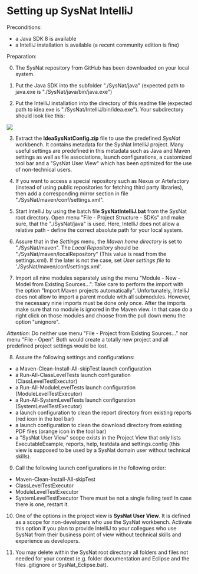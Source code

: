 Setting up SysNat IntelliJ
==========================

Preconditions:
- a Java SDK 8 is available
- a IntelliJ installation is available (a recent community edition is fine)

Preparation:

0. The SysNat repository from GitHub has been downloaded on your local system.

1. Put the Java SDK into the subfolder "./SysNat/java" (expected path to java.exe is "./SysNat/java/bin/java.exe")

2. Put the IntelliJ installation into the directory of this readme file (expected path to idea.exe is "./SysNat/IntelliJ/bin/idea.exe"). Your subdirectory should look like this:

![](https://raw.github.com/iks-github/SysNatTesting/master/documentation/Figures/screenshots/IntelliJSubdir.jpg)

3. Extract the **IdeaSysNatConfig.zip** file to use the predefined *SysNat* workbench. It contains metadata for the SysNat IntelliJ project. Many useful settings are predefined in this metadata such as Java and Maven settings as well as file associations, launch configurations, a customized tool bar and a "SysNat User View" which has been optimized for the use of non-technical users.

4. If you want to access a special repository such as Nexus or Artefactory (instead of using public repositories for fetching third party libraries), then add a corresponding mirror section in file "./SysNat/maven/conf/settings.xml". 

5. Start IntelliJ by using the batch file **SysNatIntelliJ.bat** from the SysNat root directory. Open menu "File - Project Structure - SDKs" and make sure, that the "./SysNat/java" is used. Here, IntelliJ does not allow a relative path - define the correct absolute path for your local system.

6. Assure that in the _Settings_ menu, the *Maven home directory* is set to "./SysNat/maven".  The *Local Repository* should be "./SysNat/maven/localRepository" (This value is read from the settings.xml). If the later is not the case, set *User settings file* to './SysNat/maven/conf/settings.xml'. 

7. Import all nine modules separately using the menu "Module - New - Model from Existing Sources...". Take care to perform the import with the option "Import Maven projects automatically". Unfortunately, IntelliJ does not allow to import a parent module with all submodules. However, the necessary nine imports must be done only once. After the imports make sure that no module is ignored in the Maven view. In that case do a right click on those modules and choose from the pull down menu the option "unignore".

*Attention:* Do neither use menu "File - Project from Existing Sources..." nor menu "File - Open". Both would create a totally new project and all predefined project settings would be lost. 

8. Assure the following settings and configurations:
- a Maven-Clean-Install-All-skipTest launch configuration 
- a Run-All-ClassLevelTests launch configuration (ClassLevelTestExecutor)
- a Run-All-ModuleLevelTests launch configuration (ModuleLevelTestExecutor)
- a Run-All-SystemLevelTests launch configuration (SystemLevelTestExecutor)
- a launch configuration to clean the report directory from existing reports (red icon in the tool bar)
- a launch configuration to clean the download directory from existing PDF files (orange icon in the tool bar)
- a "SysNat User View" scope exists in the Project View that only lists ExecutableExample, reports, help, testdata and settings.config (this view is supposed to be used by a SysNat domain user without technical skills).

9. Call the following launch configurations in the following order:
- Maven-Clean-Install-All-skipTest
- ClassLevelTestExecutor 
- ModuleLevelTestExecutor
- SystemLevelTestExecutor 
There must be not a single failing test! In case there is one, restart it.

10. One of the options in the project view is **SysNat User View**. It is defined as a scope for non-developers who use the SysNat workbench. Activate this option if you plan to provide IntelliJ to your collegues who use SysNat from their business point of view without technical skills and experience as developers.

11. You may delete within the SysNat root directory all folders and files not needed for your context (e.g. folder documentation and Eclipse and the files .gitignore or SysNat_Eclipse.bat).